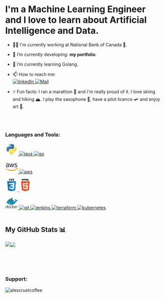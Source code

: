 <h1 align="center> Hello there 👋, I'm Alexandre </h1>
<h3 align="center"> I'm a Machine Learning Engineer and I love to learn about Artificial Intelligence and Data. </h3>

- 🧑‍💻 I'm currently working at National Bank of Canada 🏦.
- 🔭 I’m currently developing:  **my portfolio**.
- 🌱 I’m currently learning Golang.

- 📫 How to reach me: <br/>
<a href="https://www.linkedin.com/in/alexandre-cruel-3a89ab153/" target="_blank" rel="noreferrer"> <img src="https://www.vectorlogo.zone/logos/linkedin/linkedin-icon.svg" alt="linkedIn" width="40" height="40"/> </a> <a href="mailto:alexandre.crucru@gmail.com" target="_blank" rel="noreferrer"> <img src="https://cdn0.iconfinder.com/data/icons/apple-apps/100/Apple_Mail-512.png" alt="Mail" width="42" height="42"/> </a> </p>
 
- ⚡ Fun facts: 
I ran a marathon 🏃 and I'm really proud of it. 
I love skiing and hiking 🏔️.
I play the saxophone 🎷, have a pilot licence 🛩️ and enjoy art 🎨.

<br/>
<br/>

<h3 align="left">Languages and Tools:</h3>
<p align="left"> 
<a href="https://www.python.org" target="_blank" rel="noreferrer"> <img src="https://raw.githubusercontent.com/devicons/devicon/master/icons/python/python-original.svg" alt="python" width="40" height="40"/> </a> <a href="https://www.java.com/fr/" target="_blank" rel="noreferrer"> <img src="https://www.vectorlogo.zone/logos/java/java-icon.svg" alt="java" width="40" height="40"/> </a> <a href="https://go.dev/" target="_blank" rel="noreferrer"> <img src="https://www.vectorlogo.zone/logos/golang/golang-icon.svg" alt="go" width="40" height="40"/> </a> </p>
<a href="https://aws.amazon.com" target="_blank" rel="noreferrer"> <img src="https://raw.githubusercontent.com/devicons/devicon/master/icons/amazonwebservices/amazonwebservices-original-wordmark.svg" alt="aws" width="40" height="40"/> </a>
<a href="https://cloud.google.com/" target="_blank" rel="noreferrer"> <img src="https://www.vectorlogo.zone/logos/google_cloud/google_cloud-icon.svg" alt="aws" width="40" height="40"/> </a> </p>
<a href="https://www.w3schools.com/css/" target="_blank" rel="noreferrer"> <img src="https://raw.githubusercontent.com/devicons/devicon/master/icons/css3/css3-original-wordmark.svg" alt="css3" width="40" height="40"/> </a> 
<a href="https://www.w3.org/html/" target="_blank" rel="noreferrer"> <img src="https://raw.githubusercontent.com/devicons/devicon/master/icons/html5/html5-original-wordmark.svg" alt="html5" width="40" height="40"/> </a>  </p>
<a href="https://www.docker.com/" target="_blank" rel="noreferrer"> <img src="https://raw.githubusercontent.com/devicons/devicon/master/icons/docker/docker-original-wordmark.svg" alt="docker" width="40" height="40"/> </a> 
<a href="https://git-scm.com/" target="_blank" rel="noreferrer"> <img src="https://www.vectorlogo.zone/logos/git-scm/git-scm-icon.svg" alt="git" width="40" height="40"/> </a>
<a href="https://www.jenkins.io" target="_blank" rel="noreferrer"> <img src="https://www.vectorlogo.zone/logos/jenkins/jenkins-icon.svg" alt="jenkins" width="40" height="40"/> </a>
<a href="https://www.terraform.io/" target="_blank" rel="noreferrer"> <img src="https://www.vectorlogo.zone/logos/terraformio/terraformio-icon.svg" alt="terraform" width="40" height="40"/> </a>
<a href="https://kubernetes.io" target="_blank" rel="noreferrer"> <img src="https://www.vectorlogo.zone/logos/kubernetes/kubernetes-icon.svg" alt="kubernetes" width="40" height="40"/> </a>


<br/>
<br/>

## My GitHub Stats 📊
<a href="https://github.com/anuraghazra/github-readme-stats">
  <img align="left" src="https://github-readme-stats.vercel.app/api?username=alexandre-cruel&count_private=true&show_icons=true&theme=radical" />
</a>

<a href="https://github.com/anuraghazra/convoychat">
  <img align="center" src="https://github-readme-stats.vercel.app/api/top-langs/?username=alexandre-cruel" />
</a>


<br/>
<br/>
<br/>
<br/>
<br/>

<h3 align="left">Support:</h3>
<p><a href="https://www.buymeacoffee.com/alexandrecruel"> <img align="left" src="https://cdn.buymeacoffee.com/buttons/v2/default-yellow.png" height="50" width="210" alt="alexcruelcoffee" /></a></p><br><br>
